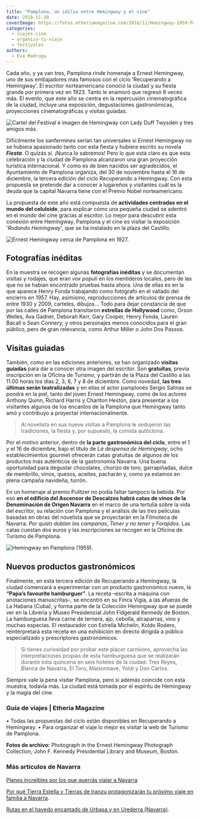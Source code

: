 ```yaml
---
title: "Pamplona, un idilio entre Hemingway y el cine"
date: 2018-11-30
coverImage: https://fotos.etheriamagazine.com/2018/11/Hemingway-1959-Pamplona-Iruña.jpg
categories: 
  - viajes-cine
  - organiza-tu-viaje
  - festivales
authors: 
  - Eva Madruga
---
```


Cada año, y ya van tres, Pamplona rinde homenaje a Ernest Hemingway, uno de sus 
embajadores más famosos con el ciclo 'Recuperando a Hemingway'. El escritor 
norteamericano conoció la ciudad y su fiesta grande por primera vez en 1923. Tanto le 
enamoró que regresó 8 veces más. El evento, que este año se centra en la repercusión 
cinematográfica de la ciudad, incluye una exposición, degustaciones gastronómicas, 
proyecciones cinematográficas y visitas guiadas. 

![Cartel del Festival e imagen de Hemingway con Lady Duff Twysden y tres amigos más.](https://fotos.etheriamagazine.com/2018/11/Festival-cine-pamplona-1024x716.jpg "Cartel del Festival e imagen de Hemingway con Lady Duff Twysden y tres amigos más.")

Difícilmente los sanfermines serían tan universales si Ernest Hemingway no se hubiera 
apasionado tanto con esta fiesta y hubiera escrito su novela **_Fiesta_**. O quizás sí. 
¡Nunca lo sabremos! Pero lo que está claro es que esta celebración y la ciudad de 
Pamplona alcanzaron una gran proyección turística internacional. Y como es de bien 
nacidos ser agradecidos, el Ayuntamiento de Pamplona organiza, del 30 de noviembre hasta 
el 16 de diciembre, la tercera edición del ciclo Recuperando a Hemingway. Con esta 
propuesta se pretende dar a conocer a lugareños y visitantes cuál es la deuda que la 
capital Navarra tiene con el Premio Nobel norteamericano. 

La propuesta de este año está compuesta de **actividades centradas en el mundo del 
celuloide**, para explicar cómo una pequeña ciudad se adentró en el mundo del cine 
gracias al escritor. Lo mejor para descubrir esta conexión entre Hemingway, Pamplona y 
el cine es visitar la exposición '_Rodando Hemingway_', que se ha instalado en la plaza 
del Castillo. 

![Ernest Hemingway cerca de Pamplona en 1927.](https://fotos.etheriamagazine.com/2018/11/Pamplona-hemingway-1927.jpg "Ernest Hemingway cerca de Pamplona en 1927.")

## Fotografías inéditas

En la muestra se recogen algunas **fotografías inéditas** y se documentan visitas y 
rodajes, que eran _vox populi_ en los mentideros locales, pero de las que no se habían 
encontrado pruebas hasta ahora. Una de ellas es en la que aparece Henry Fonda trabajando 
como fotógrafo en el vallado del encierro en 1957. Hay, asimismo, reproducciones de 
artículos de prensa de entre 1930 y 2009, carteles, dibujos... Todo para dejar 
constancia de que por las calles de Pamplona transitaron **estrellas de Hollywood** 
como, Orson Welles, Ava Gadner, Deborah Kerr, Gary Cooper, Henry Fonda, Lauren Bacall o 
Sean Connery; y otros personajes menos conocidos para el gran público, pero de gran 
relevancia, como Arthur Miller o John Dos Passos. 

## Visitas guiadas

También, como en las ediciones anteriores, se han organizado **visitas guiadas** para 
dar a conocer otra imagen del escritor. Son **gratuitas**, previa inscripción en la 
Oficina de Turismo, y partirán de la Plaza del Castillo a las 11.00 horas los días 2, 3, 
6, 7 y 8 de diciembre. Como novedad, **las tres últimas serán teatralizadas** y en ellas 
el actor pamplonés Sergio Salinas se pondrá en la piel, tanto del joven Ernest 
Hemingway, como de los actores Anthony Quinn, Richard Harris y Charlton Heston, para 
presentar a los visitantes algunos de los encantos de la Pamplona que Hemingway tanto 
amó y contribuyo a proyectar internacionalmente. 

> Al novelista en sus nueve visitas a Pamplona le sedujeron las tradiciones, la fiesta y, 
> por supuesto, la comida autóctona. 

Por el motivo anterior, dentro de **la parte gastronómica del ciclo**, entre el 1 y el 
16 de diciembre, bajo el título de _La despensa de Hemingway_, ocho establecimientos 
gourmet ofrecerán catas gratuitas de algunos de los productos más auténticos de la 
gastronomía Navarra. Una buena oportunidad para degustar chocolates, chorizo de toro, 
garrapiñadas, dulce de membrillo, vinos, quesos, aceites, pacharán y, como ya estamos en 
plena campaña navideña, turrón. 

En un homenaje al premio Pulitzer no podía faltar tampoco la bebida. Por eso **en el 
edificio del Ascensor de Descalzos habrá catas de vinos de la Denominación de Origen 
Navarra** en el marco de una tertulia sobre la vida del escritor, su relación con 
Pamplona y el análisis de las tres películas basadas en obras del novelista que se 
proyectarán en la Filmoteca de Navarra: _Por quién doblan las campanas_, _Tener y no 
tener_ y _Forajidos_. Las catas cuestan dos euros y las inscripciones se recogen en la 
Oficina de Turismo de Pamplona. 

![Hemingway en Pamplona (1959).](https://fotos.etheriamagazine.com/2018/11/Pamplona-hemingway-1959.jpg "Hemingway en Pamplona (1959).")

## Nuevos productos gastronómicos

Finalmente, en esta tercera edición de Recuperando a Hemingway, la ciudad comenzará a 
experimentar con un producto gastronómico nuevo, la **“Papa’s favourite hamburguer”**. 
La receta –escrita a máquina con anotaciones manuscritas–, se encontró en su Finca 
Vigía, a las afueras de La Habana (Cuba), y forma parte de la Colección Hemingway que se 
puede ver en la Librería y Museo Presidencial John Fidgerald Kennedy de Boston. La 
hamburguesa lleva carne de ternera, ajo, cebolla, alcaparras, vino y muchas especias. El 
restaurador con Estrella Michelin, Koldo Rodero, reinterpretará esta receta en una 
exhibición en directo dirigida a público especializado y prescriptores gastronómicos. 

> Si tienes curiosidad por probar este placer carnívoro, aprovecha las interpretaciones 
> propias de esta hamburguesa que se realizarán durante esta quincena en seis hoteles de 
> la ciudad: Tres Reyes, Blanca de Navarra, El Toro, Maisonnave, Yoldi y Don Carlos. 

Siempre vale la pena visitar Pamplona, pero si además coincide con esta muestra, todavía 
más. La ciudad está tomada por el espíritu de Hemingway y la magia del cine. 

### Guía de viajes | Etheria Magazine

• Todas las propuestas del ciclo están disponibles en Recuperando a Hemingway. • Para 
organizar el viaje lo mejor es visitar la web de Turismo de Pamplona. 

**Fotos de archivo:** Photograph in the Ernest Hemingway Photograph Collection, John F. 
Kennedy Presidential Library and Museum, Boston. 

### Más artículos de Navarra

[Planes increíbles por los que querrás viajar a 
Navarra](https://etheriamagazine.com/2021/12/23/planes-en-navarra-con-amigas/) 

[Por qué Tierra Estella y Tierras de Iranzu protagonizarán tu próximo viaje en familia a 
Navarra](https://etheriamagazine.com/2021/02/08/navarra-en-familia-tierra-estella-y-tierras-de-iranzu/). 

[Rutas en el hayedo encantado de Urbasa y en Urederra 
(Navarra)](https://etheriamagazine.com/2020/10/05/que-rutas-hacer-en-hayedo-de-urbasa-urederra-navarra/).
